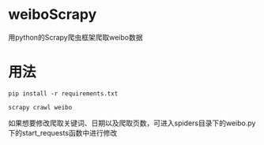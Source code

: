 # weiboScrapy
用python的Scrapy爬虫框架爬取weibo数据
# 用法
```pip install -r requirements.txt```


```scrapy crawl weibo```


如果想要修改爬取关键词、日期以及爬取页数，可进入spiders目录下的weibo.py下的start_requests函数中进行修改
